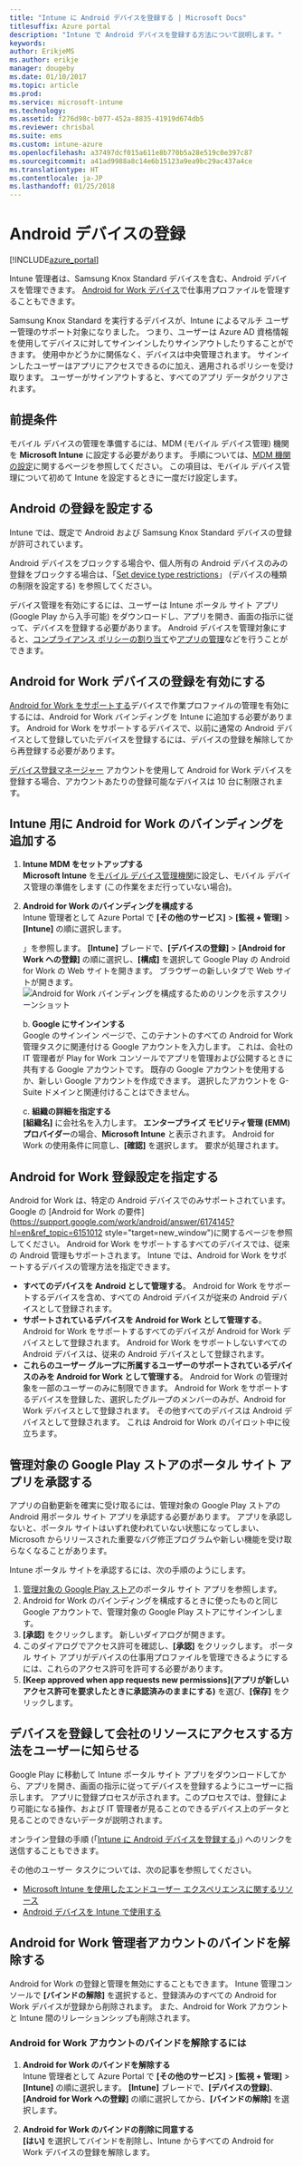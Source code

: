 ```yaml
---
title: "Intune に Android デバイスを登録する | Microsoft Docs"
titlesuffix: Azure portal
description: "Intune で Android デバイスを登録する方法について説明します。"
keywords: 
author: ErikjeMS
ms.author: erikje
manager: dougeby
ms.date: 01/10/2017
ms.topic: article
ms.prod: 
ms.service: microsoft-intune
ms.technology: 
ms.assetid: f276d98c-b077-452a-8835-41919d674db5
ms.reviewer: chrisbal
ms.suite: ems
ms.custom: intune-azure
ms.openlocfilehash: a37497dcf015a611e8b770b5a28e519c0e397c87
ms.sourcegitcommit: a41ad9988a8c14e6b15123a9ea9bc29ac437a4ce
ms.translationtype: HT
ms.contentlocale: ja-JP
ms.lasthandoff: 01/25/2018
---
```

# <a name="enroll-android-devices"></a>Android デバイスの登録

[!INCLUDE[azure_portal](./includes/azure_portal.md)]

Intune 管理者は、Samsung Knox Standard デバイスを含む、Android デバイスを管理できます。 [Android for Work デバイス](#enable-enrollment-of-android-for-work-devices)で仕事用プロファイルを管理することもできます。

Samsung Knox Standard を実行するデバイスが、Intune によるマルチ ユーザー管理のサポート対象になりました。 つまり、ユーザーは Azure AD 資格情報を使用してデバイスに対してサインインしたりサインアウトしたりすることができます。 使用中かどうかに関係なく、デバイスは中央管理されます。 サインインしたユーザーはアプリにアクセスできるのに加え、適用されるポリシーを受け取ります。 ユーザーがサインアウトすると、すべてのアプリ データがクリアされます。

## <a name="prerequisite"></a>前提条件

モバイル デバイスの管理を準備するには、MDM (モバイル デバイス管理) 機関を **Microsoft Intune** に設定する必要があります。 手順については、[MDM 機関の設定](mdm-authority-set.md)に関するページを参照してください。 この項目は、モバイル デバイス管理について初めて Intune を設定するときに一度だけ設定します。

## <a name="set-up-android-enrollment"></a>Android の登録を設定する

Intune では、既定で Android および Samsung Knox Standard デバイスの登録が許可されています。

Android デバイスをブロックする場合や、個人所有の Android デバイスのみの登録をブロックする場合は、「[Set device type restrictions](enrollment-restrictions-set.md)」 (デバイスの種類の制限を設定する) を参照してください。

デバイス管理を有効にするには、ユーザーは Intune ポータル サイト アプリ (Google Play から入手可能) をダウンロードし、アプリを開き、画面の指示に従って、デバイスを登録する必要があります。 Android デバイスを管理対象にすると、[コンプライアンス ポリシーの割り当て](compliance-policy-create-android.md)や[アプリの管理](app-management.md)などを行うことができます。

## <a name="enable-enrollment-of-android-for-work-devices"></a>Android for Work デバイスの登録を有効にする

[Android for Work をサポートする](https://support.google.com/work/android/answer/6174145?hl=en&ref_topic=6151012)デバイスで作業プロファイルの管理を有効にするには、Android for Work バインディングを Intune に追加する必要があります。 Android for Work をサポートするデバイスで、以前に通常の Android デバイスとして登録していたデバイスを登録するには、デバイスの登録を解除してから再登録する必要があります。

[デバイス登録マネージャー](device-enrollment-manager-enroll.md) アカウントを使用して Android for Work デバイスを登録する場合、アカウントあたりの登録可能なデバイスは 10 台に制限されます。

## <a name="add-android-for-work-binding-for-intune"></a>Intune 用に Android for Work のバインディングを追加する

1. **Intune MDM をセットアップする**<br>
**Microsoft Intune** を[モバイル デバイス管理機関](mdm-authority-set.md)に設定し、モバイル デバイス管理の準備をします (この作業をまだ行っていない場合)。
2. **Android for Work のバインディングを構成する**<br>
    Intune 管理者として Azure Portal で **[その他のサービス]** > **[監視 + 管理]** > **[Intune]** の順に選択します。

   」を参照します。 **[Intune]** ブレードで、**[デバイスの登録]** > **[Android for Work への登録]** の順に選択し、**[構成]** を選択して Google Play の Android for Work の Web サイトを開きます。 ブラウザーの新しいタブで Web サイトが開きます。
   ![Android for Work バインディングを構成するためのリンクを示すスクリーンショット](./media/android-work-bind.png)

   b. **Google にサインインする**<br>
   Google のサインイン ページで、このテナントのすべての Android for Work 管理タスクに関連付ける Google アカウントを入力します。 これは、会社の IT 管理者が Play for Work コンソールでアプリを管理および公開するときに共有する Google アカウントです。 既存の Google アカウントを使用するか、新しい Google アカウントを作成できます。  選択したアカウントを G-Suite ドメインと関連付けることはできません。

   c. **組織の詳細を指定する**<br>
   **[組織名]** に会社名を入力します。 **エンタープライズ モビリティ管理 (EMM) プロバイダー**の場合、**Microsoft Intune** と表示されます。 Android for Work の使用条件に同意し、**[確認]** を選択します。 要求が処理されます。

## <a name="specify-android-for-work-enrollment-settings"></a>Android for Work 登録設定を指定する
   Android for Work は、特定の Android デバイスでのみサポートされています。 Google の [Android for Work の要件](https://support.google.com/work/android/answer/6174145?hl=en&ref_topic=6151012 style="target=new_window")に関するページを参照してください。 Android for Work をサポートするすべてのデバイスでは、従来の Android 管理もサポートされます。 Intune では、Android for Work をサポートするデバイスの管理方法を指定できます。

   - **すべてのデバイスを Android として管理する**。 Android for Work をサポートするデバイスを含め、すべての Android デバイスが従来の Android デバイスとして登録されます。
   - **サポートされているデバイスを Android for Work として管理する**。 Android for Work をサポートするすべてのデバイスが Android for Work デバイスとして登録されます。 Android for Work をサポートしないすべての Android デバイスは、従来の Android デバイスとして登録されます。
   - **これらのユーザー グループに所属するユーザーのサポートされているデバイスのみを Android for Work として管理する**。 Android for Work の管理対象を一部のユーザーのみに制限できます。 Android for Work をサポートするデバイスを登録した、選択したグループのメンバーのみが、Android for Work デバイスとして登録されます。 その他すべてのデバイスは Android デバイスとして登録されます。 これは Android for Work のパイロット中に役立ちます。

## <a name="approve-the-company-portal-app-in-the-managed-google-play-store"></a>管理対象の Google Play ストアのポータル サイト アプリを承認する
アプリの自動更新を確実に受け取るには、管理対象の Google Play ストアの Android 用ポータル サイト アプリを承認する必要があります。 アプリを承認しないと、ポータル サイトはいずれ使われていない状態になってしまい、Microsoft からリリースされた重要なバグ修正プログラムや新しい機能を受け取らなくなることがあります。

Intune ポータル サイトを承認するには、次の手順のようにします。

1.  [管理対象の Google Play ストア](https://play.google.com/work/apps/details?id=com.microsoft.windowsintune.companyportal)のポータル サイト アプリを参照します。
2.  Android for Work のバインディングを構成するときに使ったものと同じ Google アカウントで、管理対象の Google Play ストアにサインインします。
3.  **[承認]** をクリックします。  新しいダイアログが開きます。
4.  このダイアログでアクセス許可を確認し、**[承認]** をクリックします。 ポータル サイト アプリがデバイスの仕事用プロファイルを管理できるようにするには、これらのアクセス許可を許可する必要があります。
5.  **[Keep approved when app requests new permissions]\(アプリが新しいアクセス許可を要求したときに承認済みのままにする\)** を選び、**[保存]** をクリックします。

<!--  ## Next steps for Android for Work
After configuring the Android for Work binding and settings, you can do the following:
- [Deploy Android for Work apps](android-for-work-apps.md)
- [Add Android for Work configuration policies](android-for-work-policy-settings-in-microsoft-intune.md)  -->

## <a name="tell-your-users-how-to-enroll-their-devices-to-access-company-resources"></a>デバイスを登録して会社のリソースにアクセスする方法をユーザーに知らせる

Google Play に移動して Intune ポータル サイト アプリをダウンロードしてから、アプリを開き、画面の指示に従ってデバイスを登録するようにユーザーに指示します。 アプリに登録プロセスが示されます。このプロセスでは、登録により可能になる操作、および IT 管理者が見ることのできるデバイス上のデータと見ることのできないデータが説明されます。

オンライン登録の手順 (「[Intune に Android デバイスを登録する](https://docs.microsoft.com/intune-user-help/enroll-your-device-in-intune-android)」) へのリンクを送信することもできます。

その他のユーザー タスクについては、次の記事を参照してください。

- [Microsoft Intune を使用したエンドユーザー エクスペリエンスに関するリソース](end-user-educate.md)
- [Android デバイスを Intune で使用する](https://docs.microsoft.com/intune-user-help/using-your-android-device-with-intune)

## <a name="unbind-your-android-for-work-administrative-account"></a>Android for Work 管理者アカウントのバインドを解除する

Android for Work の登録と管理を無効にすることもできます。 Intune 管理コンソールで **[バインドの解除]** を選択すると、登録済みのすべての Android for Work デバイスが登録から削除されます。 また、Android for Work アカウントと Intune 間のリレーションシップも削除されます。

### <a name="to-unbind-an-android-for-work-account"></a>Android for Work アカウントのバインドを解除するには

1. **Android for Work のバインドを解除する**<br>
    Intune 管理者として Azure Portal で **[その他のサービス]** > **[監視 + 管理]** > **[Intune]** の順に選択します。  **[Intune]** ブレードで、**[デバイスの登録]**、**[Android for Work への登録]** の順に選択してから、**[バインドの解除]** を選択します。

2. **Android for Work のバインドの削除に同意する**<br>
  **[はい]** を選択してバインドを削除し、Intune からすべての Android for Work デバイスの登録を解除します。
